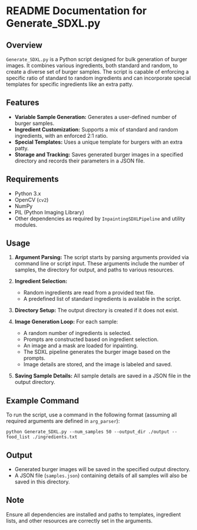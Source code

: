 # README Documentation for Generate_SDXL.py

## Overview
`Generate_SDXL.py` is a Python script designed for bulk generation of burger images. It combines various ingredients, both standard and random, to create a diverse set of burger samples. The script is capable of enforcing a specific ratio of standard to random ingredients and can incorporate special templates for specific ingredients like an extra patty.

## Features
- **Variable Sample Generation:** Generates a user-defined number of burger samples.
- **Ingredient Customization:** Supports a mix of standard and random ingredients, with an enforced 2:1 ratio.
- **Special Templates:** Uses a unique template for burgers with an extra patty.
- **Storage and Tracking:** Saves generated burger images in a specified directory and records their parameters in a JSON file.

## Requirements
- Python 3.x
- OpenCV (`cv2`)
- NumPy
- PIL (Python Imaging Library)
- Other dependencies as required by `InpaintingSDXLPipeline` and utility modules.

## Usage
1. **Argument Parsing:** The script starts by parsing arguments provided via command line or script input. These arguments include the number of samples, the directory for output, and paths to various resources.

2. **Ingredient Selection:**
   - Random ingredients are read from a provided text file.
   - A predefined list of standard ingredients is available in the script.

3. **Directory Setup:** The output directory is created if it does not exist.

4. **Image Generation Loop:** For each sample:
   - A random number of ingredients is selected.
   - Prompts are constructed based on ingredient selection.
   - An image and a mask are loaded for inpainting.
   - The SDXL pipeline generates the burger image based on the prompts.
   - Image details are stored, and the image is labeled and saved.

5. **Saving Sample Details:** All sample details are saved in a JSON file in the output directory.

## Example Command
To run the script, use a command in the following format (assuming all required arguments are defined in `arg_parser`):
```
python Generate_SDXL.py --num_samples 50 --output_dir ./output --food_list ./ingredients.txt
```

## Output
- Generated burger images will be saved in the specified output directory.
- A JSON file (`samples.json`) containing details of all samples will also be saved in this directory.

## Note
Ensure all dependencies are installed and paths to templates, ingredient lists, and other resources are correctly set in the arguments.